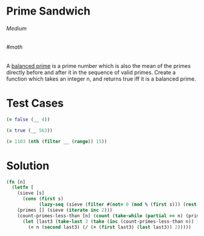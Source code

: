 # Prime Sandwich

###### Medium
###### #math

A [balanced prime](http://en.wikipedia.org/wiki/Balanced_prime) is a prime number which is also the mean of the primes directly before and after it in the sequence of valid primes. Create a function which takes an integer n, and returns true iff it is a balanced prime.

# Test Cases
```clojure
(= false (__ 4))
```
```clojure
(= true (__ 563))
```
```clojure
(= 1103 (nth (filter __ (range)) 15))
```

# Solution
```clojure
(fn [n]
  (letfn [
    (sieve [s]
      (cons (first s)
            (lazy-seq (sieve (filter #(not= 0 (mod % (first s))) (rest s))))))
    (primes [] (sieve (iterate inc 2)))
    (count-primes-less-than [n] (count (take-while (partial >= n) (primes))))]
      (let [last3 (take-last 3 (take (inc (count-primes-less-than n)) (primes)))]
        (= n (second last3) (/ (+ (first last3) (last last3)) 2)))))
```
